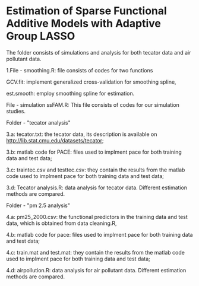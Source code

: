 # Estimation of Sparse Functional Additive Models with Adaptive Group LASSO

The folder consists of simulations and analysis for both tecator data and air pollutant data.

1.File - smoothing.R: file consists of codes for two functions

GCV.fit: implement generalized cross-validation for smoothing spline,

est.smooth: employ smoothing spline for estimation.

File - simulation ssFAM.R: This file consists of codes for our simulation studies.

Folder - "tecator analysis"

3.a: tecator.txt: the tecator data, its description is available on http://lib.stat.cmu.edu/datasets/tecator; 

3.b: matlab code for PACE: files used to implment pace for both training data and test data;

3.c: traintec.csv and testtec.csv: they contain the results from the matlab code used to implment pace for both training data and test data;

3.d: Tecator analysis.R: data analysis for tecator data. Different estimation methods are compared.

Folder - "pm 2.5 analysis"

4.a: pm25_2000.csv: the functional predictors in the training data and test data, which is obtained from data cleaning.R,

4.b: matlab code for pace: files used to implment pace for both training data and test data;

4.c: train.mat and test.mat: they contain the results from the matlab code used to implment pace for both training data and test data;

4.d: airpollution.R: data analysis for air pollutant data. Different estimation methods are compared.
